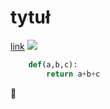 # tytuł
[link](https://google.pl/ "google")
![](https://cdn2.downdetector.com/static/uploads/logo/Google-new_19.png)
```python
    def(a,b,c):
        return a+b+c
```

🙌